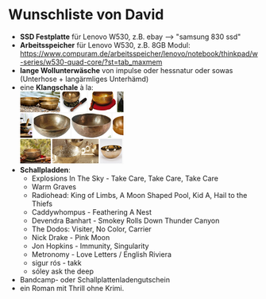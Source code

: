 # Wunschliste von David

- **SSD Festplatte** für Lenovo W530, z.B. ebay --> "samsung 830 ssd"
- **Arbeitsspeicher** für Lenovo W530, z.B. 8GB Modul: https://www.compuram.de/arbeitsspeicher/lenovo/notebook/thinkpad/w-series/w530-quad-core/?st=tab_maxmem
- **lange Wollunterwäsche** von impulse oder hessnatur oder sowas (Unterhose + langärmliges Unterhämd)
- eine **Klangschale** à la:   
  ![siehe google bilder "klangschale" :b](img/klangschale.png)
- **Schallpladden**:
   - Explosions In The Sky - Take Care, Take Care, Take Care
   - Warm Graves
   - Radiohead: King of Limbs, A Moon Shaped Pool, Kid A, Hail to the Thiefs
   - Caddywhompus - Feathering A Nest
   - Devendra Banhart - Smokey Rolls Down Thunder Canyon
   - The Dodos: Visiter, No Color, Carrier
   - Nick Drake - Pink Moon
   - Jon Hopkins - Immunity, Singularity
   - Metronomy - Love Letters / English Riviera
   - sigur rós - takk
   - sóley ask the deep
- Bandcamp- oder Schallplattenladengutschein
- ein Roman mit Thrill ohne Krimi.
